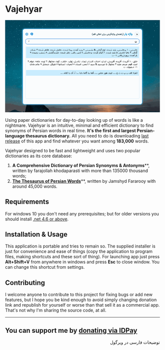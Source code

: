 # Vajehyar



![](Usage.gif)



Using paper dictionaries for day-to-day looking up of words is like a nightmare. Vajehyar is an intuitive, minimal and efficient dictionary to find synonyms of Persian words in real time. **It's the first and largest Persian-language thesaurus dictionary.** All you need to do is downloading [last release](https://github.com/kokabi1365/Vajehyar/releases) of this app and find whatever you want among **183,000** words.

Vajehyar designed to be fast and lightweight and uses two popular dictionaries as its core database:

1. **A Comprehensive Dictionary of Persian Synonyms & Antonyms****, written by farajollah khodaparasti with more than 135000 thousand words;
2. [**The Thesaurus of Persian Words**](https://fa.wikipedia.org/wiki/%D9%81%D8%B1%D9%87%D9%86%DA%AF_%D8%B7%DB%8C%D9%81%DB%8C)**, written by Jamshyd Fararooy with around 45,000 words.


## Requirements

For windows 10 you don't need any prerequisites; but for older versions you should install [.net 4.6 or above](https://soft98.ir/software/209-Microsoft-NET-Framework.html).


## Installation & Usage

This application is portable and tries to remain so. The supplied installer is just for convenience and ease of things (copy the application to program files, making shortcuts and these sort of thing). For launching app just press **Alt+Shift+V** from anywhere in windows and press **Esc** to close window. You can change this shortcut from settings.


## Contributing

I welcome anyone to contribute to this project for fixing bugs or add new features, but I hope you be kind enough to avoid simply changing donation link and republish for yourself or worse than that sell it as a commercial app. That's not why I'm sharing the source code, at all.

---
You can support me by [donating via IDPay](https://idpay.ir/kokabi)
---

<div dir="rtl">
توضیحات فارسی در ویرگول
</div>



